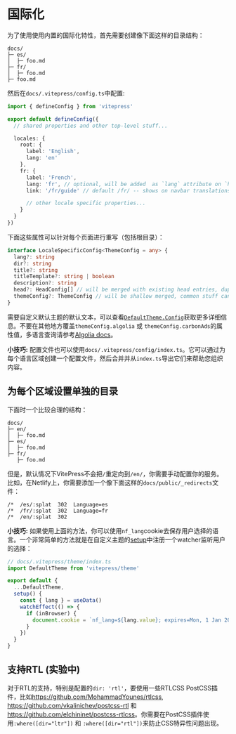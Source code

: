# 国际化

为了使用使用内置的国际化特性，首先需要创建像下面这样的目录结构：

```
docs/
├─ es/
│  ├─ foo.md
├─ fr/
│  ├─ foo.md
├─ foo.md
```

然后在`docs/.vitepress/config.ts`中配置:

```ts
import { defineConfig } from 'vitepress'

export default defineConfig({
  // shared properties and other top-level stuff...

  locales: {
    root: {
      label: 'English',
      lang: 'en'
    },
    fr: {
      label: 'French',
      lang: 'fr', // optional, will be added  as `lang` attribute on `html` tag
      link: '/fr/guide' // default /fr/ -- shows on navbar translations menu, can be external

      // other locale specific properties...
    }
  }
})
```

下面这些属性可以针对每个页面进行重写（包括根目录）：

```ts
interface LocaleSpecificConfig<ThemeConfig = any> {
  lang?: string
  dir?: string
  title?: string
  titleTemplate?: string | boolean
  description?: string
  head?: HeadConfig[] // will be merged with existing head entries, duplicate meta tags are automatically removed
  themeConfig?: ThemeConfig // will be shallow merged, common stuff can be put in top-level themeConfig entry
}
```

需要自定义默认主题的默认文本，可以查看[`DefaultTheme.Config`](https://github.com/vuejs/vitepress/blob/main/types/default-theme.d.ts)获取更多详细信息。不要在其他地方覆盖`themeConfig.algolia` 或 `themeConfig.carbonAds`的属性值，多语言查询请参考[Algolia docs](/reference/default-theme-search#i18n)。

**小技巧:** 配置文件也可以使用`docs/.vitepress/config/index.ts`。它可以通过为每个语言区域创建一个配置文件，然后合并并从`index.ts`导出它们来帮助您组织内容。

## 为每个区域设置单独的目录

下面时一个比较合理的结构：

```
docs/
├─ en/
│  ├─ foo.md
├─ es/
│  ├─ foo.md
├─ fr/
   ├─ foo.md
```

但是，默认情况下VitePress不会把`/`重定向到`/en/`，你需要手动配置你的服务。比如，在Netlify上，你需要添加一个像下面这样的`docs/public/_redirects`文件：

```
/*  /es/:splat  302  Language=es
/*  /fr/:splat  302  Language=fr
/*  /en/:splat  302
```

**小技巧:** 如果使用上面的方法，你可以使用`nf_lang`cookie去保存用户选择的语言。一个非常简单的方法就是在自定义主题的[setup](./custom-theme#using-a-custom-theme)中注册一个watcher监听用户的选择：

```ts
// docs/.vitepress/theme/index.ts
import DefaultTheme from 'vitepress/theme'

export default {
  ...DefaultTheme,
  setup() {
    const { lang } = useData()
    watchEffect(() => {
      if (inBrowser) {
        document.cookie = `nf_lang=${lang.value}; expires=Mon, 1 Jan 2024 00:00:00 UTC; path=/`
      }
    })
  }
}
```

## 支持RTL (实验中)

对于RTL的支持，特别是配置的`dir: 'rtl'`，要使用一些RTLCSS PostCSS插件，比如<https://github.com/MohammadYounes/rtlcss>, <https://github.com/vkalinichev/postcss-rtl> 和 <https://github.com/elchininet/postcss-rtlcss>。你需要在PostCSS插件使用`:where([dir="ltr"])` 和 `:where([dir="rtl"])`来防止CSS特异性问题出现。
